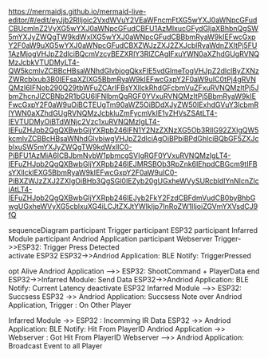 https://mermaidjs.github.io/mermaid-live-editor/#/edit/eyJjb2RlIjoic2VxdWVuY2VEaWFncmFtXG5wYXJ0aWNpcGFudCBUcmlnZ2VyXG5wYXJ0aWNpcGFudCBFU1AzMlxucGFydGljaXBhbnQgSW5mYXJyZWQgTW9kdWxlXG5wYXJ0aWNpcGFudCBBbmRyaW9kIEFwcGxpY2F0aW9uXG5wYXJ0aWNpcGFudCBXZWJzZXJ2ZXJcblRyaWdnZXItPj5FU1AzMjogVHJpZ2dlciBQcmVzcyBEZXRlY3RlZCAgIFxuYWN0aXZhdGUgRVNQMzJcbkVTUDMyLT4-QW5kcmlvZCBBcHBsaWNhdGlvbjogQkxFIE5vdGlmeTogVHJpZ2dlclByZXNzZWRcblxub3B0IEFsaXZlXG5BbmRyaW9kIEFwcGxpY2F0aW9uIC0tPj4gRVNQMzI6IFNob290Q29tbWFuZCArIFBsYXllckRhdGFcbmVuZFxuRVNQMzItPj5JbmZhcnJlZCBNb2R1bGU6IFNlbmQgRGF0YVxuRVNQMzItPj5BbmRyaW9kIEFwcGxpY2F0aW9uOiBCTEUgTm90aWZ5OiBDdXJyZW50IExhdGVuY3lcbmRlYWN0aXZhdGUgRVNQMzJcbkluZmFycmVkIE1vZHVsZSAtLT4-IEVTUDMyOiBTdWNjc2Vzc1xuRVNQMzIgLT4-IEFuZHJpb2QgQXBwbGljYXRpb246IFN1Y2NzZXNzXG5Ob3RlIG92ZXIgQW5kcmlvZCBBcHBsaWNhdGlvbiwgVHJpZ2dlciAgOiBPbiBPdGhlciBQbGF5ZXJcblxuSW5mYXJyZWQgTW9kdWxlIC0-PiBFU1AzMiA6ICBJbmNvbW1pbmcgSVIgRGF0YVxuRVNQMzIgLT4-IEFuZHJpb2QgQXBwbGljYXRpb246IEJMRSBOb3RpZnk6IEhpdCBGcm9tIFBsYXllcklEXG5BbmRyaW9kIEFwcGxpY2F0aW9uIC0-PiBXZWJzZXJ2ZXIgOiBHb3QgSGl0IEZyb20gUGxheWVySURcbldlYnNlcnZlciAtLT4-IEFuZHJpb2QgQXBwbGljYXRpb246IEJyb2FkY2FzdCBFdmVudCB0byBhbGwgUGxheWVyXG5cblxuXG4iLCJtZXJtYWlkIjp7InRoZW1lIjoiZGVmYXVsdCJ9fQ

sequenceDiagram
participant Trigger
participant ESP32
participant Infarred Module
participant Andriod Application
participant Webserver
Trigger->>ESP32: Trigger Press Detected   
activate ESP32
ESP32->>Andriod Application: BLE Notify: TriggerPressed

opt Alive
Andriod Application -->> ESP32: ShootCommand + PlayerData
end
ESP32->>Infarred Module: Send Data
ESP32->>Andriod Application: BLE Notify: Current Latency
deactivate ESP32
Infarred Module -->> ESP32: Succsess
ESP32 ->> Andriod Application: Succsess
Note over Andriod Application, Trigger  : On Other Player

Infarred Module ->> ESP32 :  Incomming IR Data
ESP32 ->> Andriod Application: BLE Notify: Hit From PlayerID
Andriod Application ->> Webserver : Got Hit From PlayerID
Webserver -->> Andriod Application: Broadcast Event to all Player



